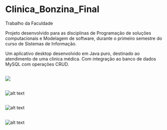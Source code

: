 # Clinica_Bonzina_Final
Trabalho da Faculdade

Projeto desenvolvido para as disciplinas de Programação de soluções computacionais e Modelagem de software, durante o primeiro semestre do curso de Sistemas de Informação.

Um aplicativo desktop desenvolvido em Java puro, destinado ao atendimento de uma clinica médica. Com integração ao banco de dados MySQL com operações CRUD.

##

![](https://imgur.com/phYp0g8.png)
##
![alt text](https://imgur.com/F7EDbqK.png)
##
![alt text](https://imgur.com/601rCH0.png)
##
![alt text](https://imgur.com/uDgpbDY.png)
